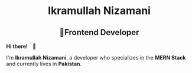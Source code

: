  <h1 align="center">Ikramullah Nizamani</h1>
<h2 align="center"><strong>👾Frontend Developer</strong></h2>

<p><strong>Hi there! <span style="margin:0 10px;">👋</span></strong></p>
    
<p>I'm <strong>Ikramullah Nizamani</strong>, a developer who specializes in the <strong>MERN Stack</strong> and currently lives in <strong>Pakistan</strong>.</p>
